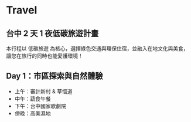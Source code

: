 # Travel
## 台中 2 天 1 夜低碳旅遊計畫
本行程以 低碳旅遊 為核心，選擇綠色交通與環保住宿，並融入在地文化與美食，讓您在旅行的同時也能愛護環境！

## Day 1：市區探索與自然體驗
- 上午：審計新村 & 草悟道
- 中午：蔬食午餐
- 下午：台中國家歌劇院
- 傍晚：高美濕地
